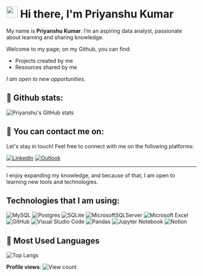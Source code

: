 # <img src="https://media.giphy.com/media/hvRJCLFzcasrR4ia7z/giphy.gif" width="30px"> Hi there, I'm Priyanshu Kumar
My name is **Priyanshu Kumar**. I’m an aspiring data analyst, passionate about learning and sharing knowledge.

Welcome to my page; on my Github, you can find:
- Projects created by me
- Resources shared by me

*I am open to new opportunities.*

## 📜 Github stats:

![Priyanshu's GitHub stats](https://github-readme-stats.vercel.app/api?username=priyanshucore&amp;rank_icon=github&show_icons=true&theme=shadow_red)

## 📧 You can contact me on:

Let's stay in touch! Feel free to connect with me on the following platforms:

[![LinkedIn](https://img.shields.io/badge/LinkedIn-0077B5?style=for-the-badge&logo=linkedin&logoColor=white)](https://www.linkedin.com/in/prynshukumar)
[![Outlook](https://img.shields.io/badge/Microsoft_Outlook-0078D4?style=for-the-badge&logo=microsoft-outlook&logoColor=white)](https://www.priyanshu9@outlook.in)


---

I enjoy expanding my knowledge, and because of that, I am open to learning new tools and technologies.

## Technologies that I am using:
![MySQL](https://img.shields.io/badge/mysql-4479A1.svg?style=for-the-badge&logo=mysql&logoColor=white)
![Postgres](https://img.shields.io/badge/postgres-%23316192.svg?style=for-the-badge&logo=postgresql&logoColor=white)
![SQLite](https://img.shields.io/badge/sqlite-%2307405e.svg?style=for-the-badge&logo=sqlite&logoColor=white)
![MicrosoftSQLServer](https://img.shields.io/badge/Microsoft%20SQL%20Sever-CC2927?style=flat-square&logo=microsoft%20sql%20server&logoColor=white)
![Microsoft Excel](https://img.shields.io/badge/Microsoft_Excel-217346?style=for-the-badge&logo=microsoft-excel&logoColor=white)
![GitHub](https://img.shields.io/badge/github-%23121011.svg?style=flat-square&logo=github&logoColor=white)
![Visual Studio Code](https://img.shields.io/badge/Visual%20Studio%20Code-0078d7.svg?style=flat-square&logo=visual-studio-code&logoColor=white)
![Pandas](https://img.shields.io/badge/pandas-%23150458.svg?style=for-the-badge&logo=pandas&logoColor=white)
![Jupyter Notebook](https://img.shields.io/badge/jupyter-%23FA0F00.svg?style=for-the-badge&logo=jupyter&logoColor=white)
![Notion](https://img.shields.io/badge/Notion-%23000000.svg?style=for-the-badge&logo=notion&logoColor=white)

## 🔢 Most Used Languages

![Top Langs](https://github-readme-stats.vercel.app/api/top-langs/?username=priyanshucore&hide_progress=true&theme=shadow_red)

**Profile views**: ![View count](https://komarev.com/ghpvc/?username=priyanshucore)
